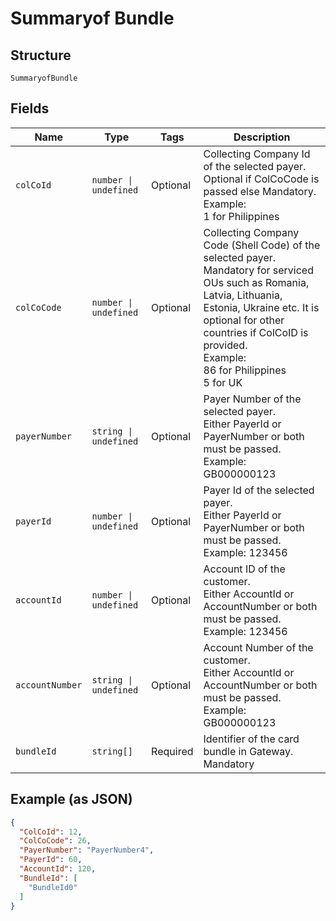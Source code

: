 
# Summaryof Bundle

## Structure

`SummaryofBundle`

## Fields

| Name | Type | Tags | Description |
|  --- | --- | --- | --- |
| `colCoId` | `number \| undefined` | Optional | Collecting Company Id of the selected payer.<br>Optional if ColCoCode is passed else Mandatory.<br>Example:<br>1 for Philippines |
| `colCoCode` | `number \| undefined` | Optional | Collecting Company Code (Shell Code) of the selected payer.<br>Mandatory for serviced OUs such as Romania, Latvia, Lithuania, Estonia, Ukraine etc. It is optional for other countries if ColCoID is provided.<br>Example:<br>86 for Philippines<br>5 for UK |
| `payerNumber` | `string \| undefined` | Optional | Payer Number of the selected payer.<br>Either PayerId or PayerNumber or both must be passed.<br>Example: GB000000123 |
| `payerId` | `number \| undefined` | Optional | Payer Id of the selected payer.<br>Either PayerId or PayerNumber or both must be passed.<br>Example: 123456 |
| `accountId` | `number \| undefined` | Optional | Account ID of the customer.<br>Either AccountId or AccountNumber or both must be passed.<br>Example: 123456 |
| `accountNumber` | `string \| undefined` | Optional | Account Number of the customer.<br>Either AccountId or AccountNumber or both must be passed.<br>Example: GB000000123 |
| `bundleId` | `string[]` | Required | Identifier of the card bundle in Gateway.<br>Mandatory |

## Example (as JSON)

```json
{
  "ColCoId": 12,
  "ColCoCode": 26,
  "PayerNumber": "PayerNumber4",
  "PayerId": 60,
  "AccountId": 120,
  "BundleId": [
    "BundleId0"
  ]
}
```

